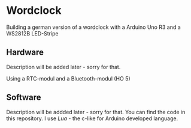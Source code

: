 
# Wordclock
<!-- german wordclock with arduino uno R3 and WS2812b LED-stripe -->
Building a german version of a wordclock with a Arduino Uno R3 and a WS2812B LED-Stripe

## Hardware

Description will be added later - sorry for that.

Using a  RTC-modul and a Bluetooth-modul (HO 5)

## Software

Description will be addded later - sorry for that.
You can find the code in this repository. I use _Lua_ - the c-like for Arduino developed language.

